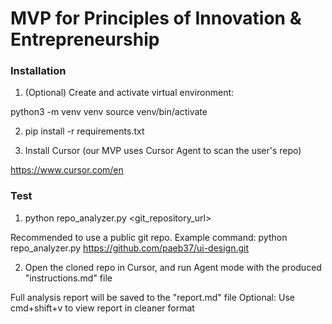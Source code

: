 # MVP for Principles of Innovation & Entrepreneurship

### Installation

1. (Optional) Create and activate virtual environment:

python3 -m venv venv
source venv/bin/activate

2. pip install -r requirements.txt

3. Install Cursor (our MVP uses Cursor Agent to scan the user's repo)

https://www.cursor.com/en

### Test

1. python repo_analyzer.py <git_repository_url>

Recommended to use a public git repo. Example command:
python repo_analyzer.py https://github.com/paeb37/ui-design.git

2. Open the cloned repo in Cursor, and run Agent mode with the produced "instructions.md" file

Full analysis report will be saved to the "report.md" file
Optional: Use cmd+shift+v to view report in cleaner format